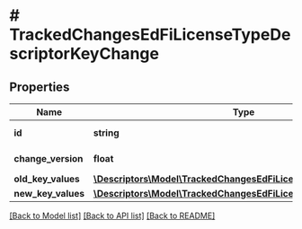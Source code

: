 # # TrackedChangesEdFiLicenseTypeDescriptorKeyChange

## Properties

Name | Type | Description | Notes
------------ | ------------- | ------------- | -------------
**id** | **string** | Resource identifier | [optional]
**change_version** | **float** | Change version | [optional]
**old_key_values** | [**\Descriptors\Model\TrackedChangesEdFiLicenseTypeDescriptorKey**](TrackedChangesEdFiLicenseTypeDescriptorKey.md) |  | [optional]
**new_key_values** | [**\Descriptors\Model\TrackedChangesEdFiLicenseTypeDescriptorKey**](TrackedChangesEdFiLicenseTypeDescriptorKey.md) |  | [optional]

[[Back to Model list]](../../README.md#models) [[Back to API list]](../../README.md#endpoints) [[Back to README]](../../README.md)
